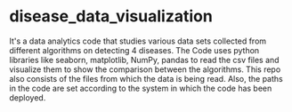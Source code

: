 # disease_data_visualization
It's a data analytics code that studies various data sets collected from different algorithms on detecting 4 diseases. The Code uses python libraries like seaborn, matplotlib, NumPy, pandas to read the csv files and visualize them to show the comparison between the algorithms.
This repo also consists of the files from which the data is being read.
Also, the paths in the code are set according to the system in which the code has been deployed.
